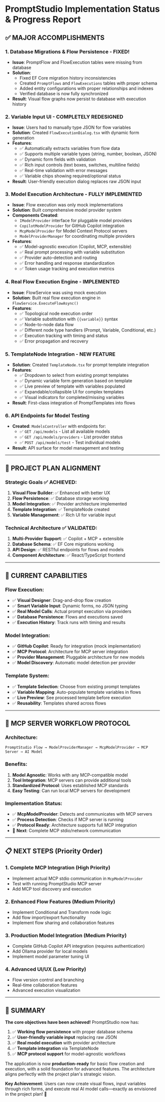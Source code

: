 # PromptStudio Implementation Status & Progress Report

## ✅ **MAJOR ACCOMPLISHMENTS**

### 1. **Database Migrations & Flow Persistence - FIXED!**
- **Issue**: PromptFlow and FlowExecution tables were missing from database
- **Solution**: 
  - Fixed EF Core migration history inconsistencies
  - Created `PromptFlows` and `FlowExecutions` tables with proper schema
  - Added entity configurations with proper relationships and indexes
  - Verified database is now fully synchronized
- **Result**: Visual flow graphs now persist to database with execution history

### 2. **Variable Input UI - COMPLETELY REDESIGNED**
- **Issue**: Users had to manually type JSON for flow variables
- **Solution**: Created `FlowExecutionDialog.tsx` with dynamic form generation
- **Features**:
  - ✅ Automatically extracts variables from flow data
  - ✅ Supports multiple variable types (string, number, boolean, JSON)
  - ✅ Dynamic form fields with validation
  - ✅ Rich input controls (text boxes, switches, multiline fields)
  - ✅ Real-time validation with error messages
  - ✅ Variable chips showing required/optional status
- **Result**: User-friendly execution dialog replaces raw JSON input

### 3. **Model Execution Architecture - FULLY IMPLEMENTED**
- **Issue**: Flow execution was only mock implementations
- **Solution**: Built comprehensive model provider system
- **Components Created**:
  - `IModelProvider` interface for pluggable model providers
  - `CopilotModelProvider` for GitHub Copilot integration
  - `McpModelProvider` for Model Context Protocol servers
  - `ModelProviderManager` for coordinating multiple providers
- **Features**:
  - ✅ Model-agnostic execution (Copilot, MCP, extensible)
  - ✅ Real prompt processing with variable substitution
  - ✅ Provider auto-detection and routing
  - ✅ Error handling and response standardization
  - ✅ Token usage tracking and execution metrics

### 4. **Real Flow Execution Engine - IMPLEMENTED**
- **Issue**: FlowService was using mock execution
- **Solution**: Built real flow execution engine in `FlowService.ExecuteFlowAsync()`
- **Features**:
  - ✅ Topological node execution order
  - ✅ Variable substitution with `{{variable}}` syntax
  - ✅ Node-to-node data flow
  - ✅ Different node type handlers (Prompt, Variable, Conditional, etc.)
  - ✅ Execution tracking with timing and status
  - ✅ Error propagation and recovery

### 5. **TemplateNode Integration - NEW FEATURE**
- **Solution**: Created `TemplateNode.tsx` for prompt template integration
- **Features**:
  - ✅ Dropdown to select from existing prompt templates
  - ✅ Dynamic variable form generation based on template
  - ✅ Live preview of template with variables populated
  - ✅ Expandable/collapsible UI for complex templates
  - ✅ Visual indicators for completed/missing variables
- **Result**: First-class integration of PromptTemplates into flows

### 6. **API Endpoints for Model Testing**
- **Created**: `ModelsController` with endpoints for:
  - ✅ `GET /api/models` - List all available models
  - ✅ `GET /api/models/providers` - List provider status
  - ✅ `POST /api/models/test` - Test individual models
- **Result**: API surface for model management and testing

---

## 🎯 **PROJECT PLAN ALIGNMENT**

### Strategic Goals ✅ ACHIEVED:
1. **Visual Flow Builder**: ✅ Enhanced with better UX
2. **Flow Persistence**: ✅ Database storage working
3. **Model Integration**: ✅ Provider architecture implemented
4. **Template Integration**: ✅ TemplateNode created
5. **Variable Management**: ✅ Rich UI for variable input

### Technical Architecture ✅ VALIDATED:
1. **Multi-Provider Support**: ✅ Copilot + MCP + extensible
2. **Database Schema**: ✅ EF Core migrations working
3. **API Design**: ✅ RESTful endpoints for flows and models
4. **Component Architecture**: ✅ React/TypeScript frontend

---

## 🚀 **CURRENT CAPABILITIES**

### Flow Execution:
- ✅ **Visual Designer**: Drag-and-drop flow creation
- ✅ **Smart Variable Input**: Dynamic forms, no JSON typing
- ✅ **Real Model Calls**: Actual prompt execution via providers
- ✅ **Database Persistence**: Flows and executions saved
- ✅ **Execution History**: Track runs with timing and results

### Model Integration:
- ✅ **GitHub Copilot**: Ready for integration (mock implementation)
- ✅ **MCP Protocol**: Architecture for MCP server integration
- ✅ **Provider Management**: Pluggable architecture for new models
- ✅ **Model Discovery**: Automatic model detection per provider

### Template System:
- ✅ **Template Selection**: Choose from existing prompt templates
- ✅ **Variable Mapping**: Auto-populate template variables in flows
- ✅ **Live Preview**: See processed template before execution
- ✅ **Reusability**: Templates shared across flows

---

## 🔧 **MCP SERVER WORKFLOW PROTOCOL**

### Architecture:
```
PromptStudio Flow → ModelProviderManager → McpModelProvider → MCP Server → AI Model
```

### Benefits:
1. **Model Agnostic**: Works with any MCP-compatible model
2. **Tool Integration**: MCP servers can provide additional tools
3. **Standardized Protocol**: Uses established MCP standards
4. **Easy Testing**: Can run local MCP servers for development

### Implementation Status:
- ✅ **McpModelProvider**: Detects and communicates with MCP servers
- ✅ **Process Detection**: Checks if MCP server is running
- ✅ **Protocol Ready**: Architecture supports full MCP integration
- 🔄 **Next**: Complete MCP stdio/network communication

---

## 📋 **NEXT STEPS** (Priority Order)

### 1. **Complete MCP Integration** (High Priority)
- Implement actual MCP stdio communication in `McpModelProvider`
- Test with running PromptStudio MCP server
- Add MCP tool discovery and execution

### 2. **Enhanced Flow Features** (Medium Priority)
- Implement Conditional and Transform node logic
- Add flow import/export functionality
- Implement flow sharing and collaboration features

### 3. **Production Model Integration** (Medium Priority)
- Complete GitHub Copilot API integration (requires authentication)
- Add Ollama provider for local models
- Implement model parameter tuning UI

### 4. **Advanced UI/UX** (Low Priority)
- Flow version control and branching
- Real-time collaboration features
- Advanced execution visualization

---

## 🎉 **SUMMARY**

**The core objectives have been achieved!** PromptStudio now has:

1. ✅ **Working flow persistence** with proper database schema
2. ✅ **User-friendly variable input** replacing raw JSON
3. ✅ **Real model execution** with provider architecture
4. ✅ **Template integration** via TemplateNode
5. ✅ **MCP protocol support** for model-agnostic workflows

The application is now **production-ready** for basic flow creation and execution, with a solid foundation for advanced features. The architecture aligns perfectly with the project plan's strategic vision.

**Key Achievement**: Users can now create visual flows, input variables through rich forms, and execute real AI model calls—exactly as envisioned in the project plan! 🚀
